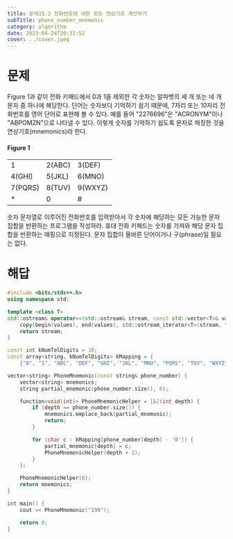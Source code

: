 ```yaml
---
title: 문제15.2 전화번호에 대한 모든 연상기호 계산하기
subTitle: phone_number_mnemonic
category: algorithm
date: 2023-04-24T20:31:52
cover: ../cover.jpeg
---
```


# 문제

Figure 1과 같이 전화 키패드에서 0과 1을 제외한 각 숫자는 알파벳의 세 개 또는 네 개 문자 중 하나에 해당한다. 단어는 숫자보다 기억하기 쉽기 때문에, 7자리 또는 10자리 전화번호를 영어 단어로 표현해 볼 수 있다. 예를 들어 "2276696"은 "ACRONYM"이나 "ABPOMZN"으로 나타낼 수 있다. 이렇게 숫자를 기억하기 쉽도록 문자로 매칭한 것을 연상기호(mnemonics)라 한다.

#### Figure 1

|         |        |         |
| ------- | ------ | ------- |
| 1       | 2(ABC) | 3(DEF)  |
| 4(GHI)  | 5(JKL) | 6(MNO)  |
| 7(PQRS) | 8(TUV) | 9(WXYZ) |
| \*      | 0      | #       |

숫자 문자열로 이루어진 전화번호를 입력받아서 각 숫자에 해당하는 모든 가능한 문자 집합을 반환하는 프로그램을 작성하라. 휴대 전화 키패드는 숫자를 가져와 해당 문자 집합을 반환하는 매핑으로 지정된다. 문자 집합이 올바른 단어이거나 구(phrase)일 필요는 없다.

# 해답

```cpp
#include <bits/stdc++.h>
using namespace std;

template <class T>
std::ostream& operator<<(std::ostream& stream, const std::vector<T>& values) {
    copy(begin(values), end(values), std::ostream_iterator<T>(stream, " "));
    return stream;
}

const int kNumTelDigits = 10;
const array<string, kNumTelDigits> kMapping = {
    {"0", "1", "ABC", "DEF", "GHI", "JKL", "MNO", "PQRS", "TUV", "WXYZ"}};

vector<string> PhoneMnemonic(const string& phone_number) {
    vector<string> mnemonics;
    string partial_mnemonic(phone_number.size(), 0);

    function<void(int)> PhoneMnemonicHelper = [&](int depth) {
        if (depth == phone_number.size()) {
            mnemonics.emplace_back(partial_mnemonic);
            return;
        }

        for (char c : kMapping[phone_number[depth] - '0']) {
            partial_mnemonic[depth] = c;
            PhoneMnemonicHelper(depth + 1);
        }
    };

    PhoneMnemonicHelper(0);
    return mnemonics;
}

int main() {
    cout << PhoneMnemonic("199");

    return 0;
}
```
